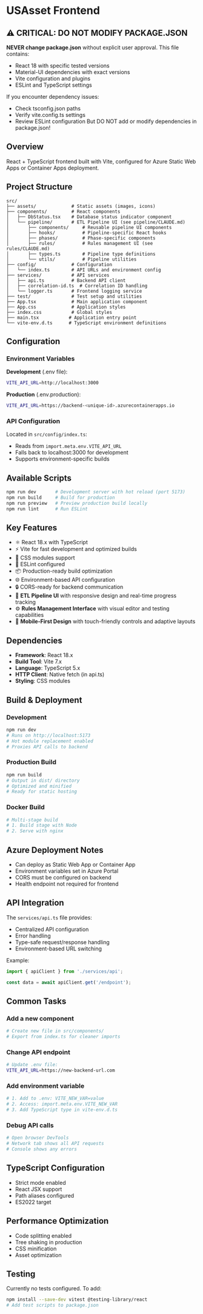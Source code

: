 <!--
  USAsset Frontend Application Documentation
  
  Purpose: React frontend configuration, components, and deployment guide
  Audience: Frontend developers, UI/UX developers, DevOps engineers
  Last Updated: 2025-08-28
  Version: 2.1
  
  Key Sections:
  - Project Structure: Component organization and services
  - Environment Configuration: Vite build-time vs runtime variables
  - API Integration: Backend communication and CORS handling
  - Azure Deployment: Container Apps with static serving
  - Development: Local setup and debugging
-->

# USAsset Frontend

## ⚠️ CRITICAL: DO NOT MODIFY PACKAGE.JSON
**NEVER change package.json** without explicit user approval. This file contains:
- React 18 with specific tested versions
- Material-UI dependencies with exact versions
- Vite configuration and plugins
- ESLint and TypeScript settings

If you encounter dependency issues:
- Check tsconfig.json paths
- Verify vite.config.ts settings
- Review ESLint configuration
But DO NOT add or modify dependencies in package.json!

## Overview
React + TypeScript frontend built with Vite, configured for Azure Static Web Apps or Container Apps deployment.

## Project Structure
```
src/
├── assets/             # Static assets (images, icons)
├── components/         # React components
│   ├── DbStatus.tsx    # Database status indicator component
│   └── pipeline/       # ETL Pipeline UI (see pipeline/CLAUDE.md)
│       ├── components/     # Reusable pipeline UI components
│       ├── hooks/          # Pipeline-specific React hooks
│       ├── phases/         # Phase-specific components
│       ├── rules/          # Rules management UI (see rules/CLAUDE.md)
│       ├── types.ts        # Pipeline type definitions
│       └── utils/          # Pipeline utilities
├── config/             # Configuration
│   └── index.ts        # API URLs and environment config
├── services/           # API services
│   ├── api.ts          # Backend API client
│   ├── correlation-id.ts  # Correlation ID handling
│   └── logger.ts       # Frontend logging service
├── test/               # Test setup and utilities
├── App.tsx             # Main application component
├── App.css             # Application styles
├── index.css           # Global styles
├── main.tsx           # Application entry point
└── vite-env.d.ts      # TypeScript environment definitions
```

## Configuration

### Environment Variables
**Development** (.env file):
```bash
VITE_API_URL=http://localhost:3000
```

**Production** (.env.production):
```bash
VITE_API_URL=https://backend-<unique-id>.azurecontainerapps.io
```

### API Configuration
Located in `src/config/index.ts`:
- Reads from `import.meta.env.VITE_API_URL`
- Falls back to localhost:3000 for development
- Supports environment-specific builds

## Available Scripts
```bash
npm run dev       # Development server with hot reload (port 5173)
npm run build     # Build for production
npm run preview   # Preview production build locally
npm run lint      # Run ESLint
```

## Key Features
- ⚛️ React 18.x with TypeScript
- ⚡ Vite for fast development and optimized builds
- 🎨 CSS modules support
- 🔧 ESLint configured
- 📦 Production-ready build optimization
- 🌐 Environment-based API configuration
- 🔒 CORS-ready for backend communication
- 🔄 **ETL Pipeline UI** with responsive design and real-time progress tracking
- ⚙️ **Rules Management Interface** with visual editor and testing capabilities
- 📱 **Mobile-First Design** with touch-friendly controls and adaptive layouts

## Dependencies
- **Framework**: React 18.x
- **Build Tool**: Vite 7.x
- **Language**: TypeScript 5.x
- **HTTP Client**: Native fetch (in api.ts)
- **Styling**: CSS modules

## Build & Deployment

### Development
```bash
npm run dev
# Runs on http://localhost:5173
# Hot module replacement enabled
# Proxies API calls to backend
```

### Production Build
```bash
npm run build
# Output in dist/ directory
# Optimized and minified
# Ready for static hosting
```

### Docker Build
```dockerfile
# Multi-stage build
# 1. Build stage with Node
# 2. Serve with nginx
```

## Azure Deployment Notes
- Can deploy as Static Web App or Container App
- Environment variables set in Azure Portal
- CORS must be configured on backend
- Health endpoint not required for frontend

## API Integration
The `services/api.ts` file provides:
- Centralized API configuration
- Error handling
- Type-safe request/response handling
- Environment-based URL switching

Example:
```typescript
import { apiClient } from './services/api';

const data = await apiClient.get('/endpoint');
```

## Common Tasks

### Add a new component
```bash
# Create new file in src/components/
# Export from index.ts for cleaner imports
```

### Change API endpoint
```bash
# Update .env file:
VITE_API_URL=https://new-backend-url.com
```

### Add environment variable
```bash
# 1. Add to .env: VITE_NEW_VAR=value
# 2. Access: import.meta.env.VITE_NEW_VAR
# 3. Add TypeScript type in vite-env.d.ts
```

### Debug API calls
```bash
# Open browser DevTools
# Network tab shows all API requests
# Console shows any errors
```

## TypeScript Configuration
- Strict mode enabled
- React JSX support
- Path aliases configured
- ES2022 target

## Performance Optimization
- Code splitting enabled
- Tree shaking in production
- CSS minification
- Asset optimization

## Testing
Currently no tests configured. To add:
```bash
npm install --save-dev vitest @testing-library/react
# Add test scripts to package.json
```